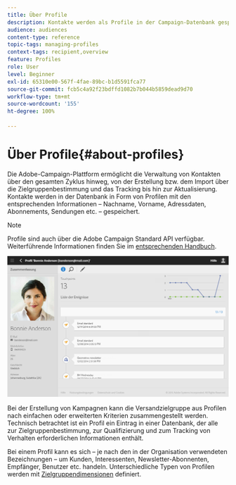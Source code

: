 ```yaml
---
title: Über Profile
description: Kontakte werden als Profile in der Campaign-Datenbank gespeichert und während ihres gesamten Lebenszyklus aktualisiert.
audience: audiences
content-type: reference
topic-tags: managing-profiles
context-tags: recipient,overview
feature: Profiles
role: User
level: Beginner
exl-id: 65310e00-567f-4fae-89bc-b1d5591fca77
source-git-commit: fcb5c4a92f23bdffd1082b7b044b5859dead9d70
workflow-type: tm+mt
source-wordcount: '155'
ht-degree: 100%

---
```


# Über Profile{#about-profiles}

Die Adobe-Campaign-Plattform ermöglicht die Verwaltung von Kontakten über den gesamten Zyklus hinweg, von der Erstellung bzw. dem Import über die Zielgruppenbestimmung und das Tracking bis hin zur Aktualisierung. Kontakte werden in der Datenbank in Form von Profilen mit den entsprechenden Informationen – Nachname, Vorname, Adressdaten, Abonnements, Sendungen etc. – gespeichert.

>[!NOTE]
>
>Profile sind auch über die Adobe Campaign Standard API verfügbar. Weiterführende Informationen finden Sie im [entsprechenden Handbuch](../../api/using/retrieving-profiles.md).

![](assets/marketing_history.png)

Bei der Erstellung von Kampagnen kann die Versandzielgruppe aus Profilen nach einfachen oder erweiterten Kriterien zusammengestellt werden. Technisch betrachtet ist ein Profil ein Eintrag in einer Datenbank, der alle zur Zielgruppenbestimmung, zur Qualifizierung und zum Tracking von Verhalten erforderlichen Informationen enthält.

Bei einem Profil kann es sich – je nach den in der Organisation verwendeten Bezeichnungen – um Kunden, Interessenten, Newsletter-Abonnenten, Empfänger, Benutzer etc. handeln. Unterschiedliche Typen von Profilen werden mit [Zielgruppendimensionen](../../automating/using/query.md#targeting-dimensions-and-resources) definiert.
